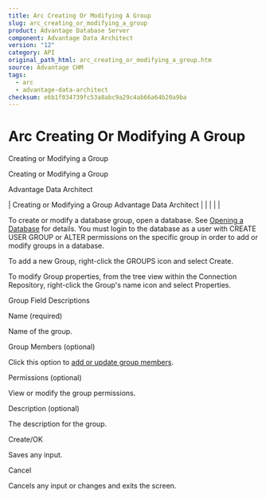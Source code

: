 ```yaml
---
title: Arc Creating Or Modifying A Group
slug: arc_creating_or_modifying_a_group
product: Advantage Database Server
component: Advantage Data Architect
version: "12"
category: API
original_path_html: arc_creating_or_modifying_a_group.htm
source: Advantage CHM
tags:
  - arc
  - advantage-data-architect
checksum: e6b1f034739fc53a8abc9a29c4ab66a64b20a9ba
---
```


# Arc Creating Or Modifying A Group

Creating or Modifying a Group

Creating or Modifying a Group

Advantage Data Architect

| Creating or Modifying a Group  Advantage Data Architect |  |  |  |  |

To create or modify a database group, open a database. See [Opening a Database](arc_opening_a_database2.md) for details. You must login to the database as a user with CREATE USER GROUP or ALTER permissions on the specific group in order to add or modify groups in a database.

To add a new Group, right-click the GROUPS icon and select Create.

To modify Group properties, from the tree view within the Connection Repository, right-click the Group's name icon and select Properties.

Group Field Descriptions

Name (required)

Name of the group.

Group Members (optional)

Click this option to [add or update group members](arc_adding_removing_users_to_from_a_group.md).

Permissions (optional)

View or modify the group permissions.

Description (optional)

The description for the group.

Create/OK

Saves any input.

Cancel

Cancels any input or changes and exits the screen.
